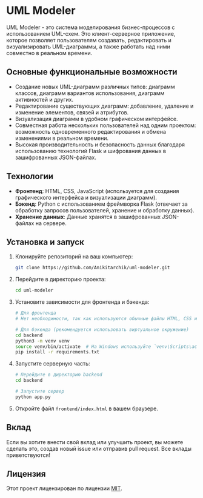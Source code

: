 # UML Modeler


UML Modeler - это система моделирования бизнес-процессов с использованием UML-схем. Это клиент-серверное приложение, которое позволяет пользователям создавать, редактировать и визуализировать UML-диаграммы, а также работать над ними совместно в реальном времени.

## Основные функциональные возможности

- Создание новых UML-диаграмм различных типов: диаграмм классов, диаграмм вариантов использования, диаграмм активностей и других.
- Редактирование существующих диаграмм: добавление, удаление и изменение элементов, связей и атрибутов.
- Визуализация диаграмм в удобном графическом интерфейсе.
- Совместная работа нескольких пользователей над одним проектом: возможность одновременного редактирования и обмена изменениями в реальном времени.
- Высокая производительность и безопасность данных благодаря использованию технологий Flask и шифрования данных в зашифрованных JSON-файлах.

## Технологии

- **Фронтенд**: HTML, CSS, JavaScript (используется для создания графического интерфейса и визуализации диаграмм).
- **Бэкенд**: Python с использованием фреймворка Flask (отвечает за обработку запросов пользователей, хранение и обработку данных).
- **Хранение данных**: Данные хранятся в зашифрованных JSON-файлах на сервере.

## Установка и запуск

1. Клонируйте репозиторий на ваш компьютер:

   ```bash
   git clone https://github.com/Anikitarchik/uml-modeler.git
   ```

2. Перейдите в директорию проекта:

   ```bash
   cd uml-modeler
   ```

3. Установите зависимости для фронтенда и бэкенда:

   ```bash
   # Для фронтенда
   # Нет необходимости, так как используются обычные файлы HTML, CSS и JavaScript

   # Для бэкенда (рекомендуется использовать виртуальное окружение)
   cd backend
   python3 -m venv venv
   source venv/bin/activate  # На Windows используйте `venv\Scripts\activate`
   pip install -r requirements.txt
   ```

4. Запустите серверную часть:

   ```bash
   # Перейдите в директорию backend
   cd backend

   # Запустите сервер
   python app.py
   ```

5. Откройте файл `frontend/index.html` в вашем браузере.

## Вклад

Если вы хотите внести свой вклад или улучшить проект, вы можете сделать это, создав новый issue или отправив pull request. Все вклады приветствуются!

## Лицензия

Этот проект лицензирован по лицензии [MIT](https://github.com/Anikitarchik/uml-modeler/blob/main/LICENSE).
